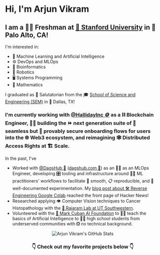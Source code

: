 # Hi, I'm Arjun Vikram

## I am a :biking_man: Freshman at [:evergreen_tree: Stanford University](https://cs.stanford.edu/) in :round_pushpin:Palo Alto, CA! 

I'm interested in:

- :brain: Machine Learning and Artificial Intelligence
- :gear: DevOps and MLOps
- :dna: Bioinformatics
- :robot: Robotics
- :desktop_computer: Systems Programming
- :abacus: Mathematics

I graduated as :2nd_place_medal: Salutatorian from the :mortar_board: [School of Science and Engineering (SEM)](https://www.semagnet.org/) in :cowboy_hat_face: Dallas, TX!

### I'm currently working with [@HallidayInc 🪙](https://halliday.xyz) as a ⛓️ Blockchain Engineer, 👷‍♂️ building the ⏩ next generation suite of 🤝 seamless but 🔐 provably secure onboarding flows for users into the 🌐 Web3 ecosystem, and reimagining 🕸️ Distributed Access Rights at 🏗️ Scale.

In the past, I've

- Worked with [@DagsHub :dog:](https://github.com/dagshub) ([dagshub.com :paw_prints:](https://dagshub.com/)) as an :man_technologist: as an MLOps Engineer, developing 🎛️ tooling and infrastructure around 👨‍🔬 ML practitioners' workflows to facilitate 🧈 smooth, 📋 reproducible, and 📔 well-documented experimentation. My [blog post about 🛠️ Reverse Engineering Google Colab](https://news.ycombinator.com/item?id=31851031) reached the front page of Hacker News!
- Researched applying :eye: Computer Vision techniques to Cancer Histopathology with the [:test_tube: Rajaram Lab at UT Southwestern](https://www.rajaramlab.org/).
- Volunteered with the [:basketball: Mark Cuban AI Foundation](https://markcubancompanies.com/projects/ai-bootcamps/) to :man_teacher: teach the basics of Artificial Intelligence to :woman_student: high school students from underserved communities with :negative_squared_cross_mark: no technical background.

<p align="center">
  <img src="https://github-readme-stats.vercel.app/api?username=arjvik&include_all_commits=true&count_private=true&show_icons=true&bg_color=30,e96443,904e95&title_color=fff&text_color=fff&icon_color=ffff00&border_radius=20&hide_border=true" alt="Arjun Vikram's GitHub Stats"/>
</p>

### <p align="center"> :point_down: Check out my favorite projects below :point_down: </p>
